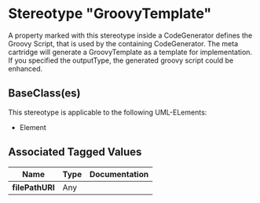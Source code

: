 
[comment]: <> (THIS FILE IS GENERATED AS LONG AS THIS LINE EXISTS)

# Stereotype "GroovyTemplate"


A property marked with this stereotype inside a CodeGenerator defines the Groovy Script, that is used by the containing CodeGenerator. 
The meta cartridge will generate a GroovyTemplate as a template for implementation. If you specified the outputType, the generated groovy script could be enhanced. 


## BaseClass(es)
This stereotype is applicable to the following UML-ELements:

* Element


## Associated Tagged Values
| Name | Type | Documentation |
|------|-------|----------------------------------------|
|__filePathURI__| Any |  |


